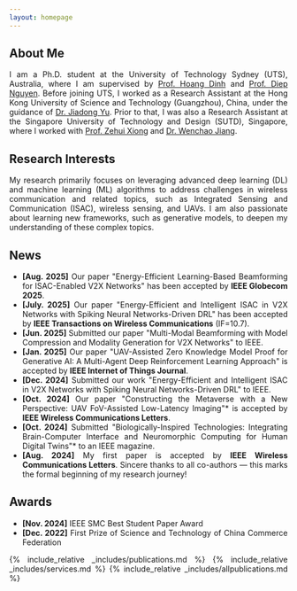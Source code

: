```yaml
---
layout: homepage
---
```

<style>
  p, li {
    text-align: justify !important;
  }
</style>
## About Me

I am a Ph.D. student at the University of Technology Sydney (UTS), Australia, where I am supervised by [Prof. Hoang Dinh](https://sites.google.com/view/dinh-thai-hoang/) and [Prof. Diep Nguyen](https://sites.google.com/view/diep-n-nguyen/home). Before joining UTS, I worked as a Research Assistant at the Hong Kong University of Science and Technology (Guangzhou), China, under the guidance of [Dr. Jiadong Yu](https://facultyprofiles.hkust-gz.edu.cn/faculty-personal-page/YU-Jiadong/jiadongyu). Prior to that, I was also a Research Assistant at the Singapore University of Technology and Design (SUTD), Singapore, where I worked with [Prof. Zehui Xiong](https://sites.google.com/view/zehuixiong) and [Dr. Wenchao Jiang](https://istd.sutd.edu.sg/people/faculty/jiang-wenchao/).

## Research Interests

My research primarily focuses on leveraging advanced deep learning (DL) and machine learning (ML) algorithms to address challenges in wireless communication and related topics, such as Integrated Sensing and Communication (ISAC), wireless sensing, and UAVs. I am also passionate about learning new frameworks, such as generative models, to deepen my understanding of these complex topics.

## News

- **[Aug. 2025]** Our paper "Energy-Efficient Learning-Based Beamforming for ISAC-Enabled V2X Networks" has been accepted by **IEEE Globecom 2025**.  
- **[July. 2025]** Our paper "Energy-Efficient and Intelligent ISAC in V2X Networks with Spiking Neural Networks-Driven DRL" has been accepted by **IEEE Transactions on Wireless Communications** (IF=10.7).  
- **[Jun. 2025]** Submitted our paper "Multi-Modal Beamforming with Model Compression and Modality Generation for V2X Networks" to IEEE.  
- **[Jan. 2025]** Our paper "UAV-Assisted Zero Knowledge Model Proof for Generative AI: A Multi-Agent Deep Reinforcement Learning Approach" is accepted by **IEEE Internet of Things Journal**.  
- **[Dec. 2024]** Submitted our work "Energy-Efficient and Intelligent ISAC in V2X Networks with Spiking Neural Networks-Driven DRL" to IEEE.  
- **[Oct. 2024]** Our paper "Constructing the Metaverse with a New Perspective: UAV FoV-Assisted Low-Latency Imaging"* is accepted by **IEEE Wireless Communications Letters**.  
- **[Oct. 2024]** Submitted "Biologically-Inspired Technologies: Integrating Brain-Computer Interface and Neuromorphic Computing for Human Digital Twins"* to an IEEE magazine.  
- **[Aug. 2024]** My first paper is accepted by **IEEE Wireless Communications Letters**. Sincere thanks to all co-authors — this marks the formal beginning of my research journey!

## Awards

- **[Nov. 2024]** IEEE SMC Best Student Paper Award  
- **[Dec. 2022]** First Prize of Science and Technology of China Commerce Federation  

{% include_relative _includes/publications.md %}
{% include_relative _includes/services.md %}
{% include_relative _includes/allpublications.md %}